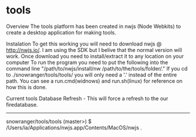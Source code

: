 ﻿# tools
Overview
The tools platform has been created in nwjs (Node Webkits) to create a desktop application for making tools.

Instalation
To get this working you will need to download nwjs @ http://nwjs.io/. I am using the SDK but I belive that the normal version will work.
Once download you need to install/extract it to any location on your computer
To run the program you need to put the following into the command line
"/path/to/nwjs/install/nw /path/to/the/tools/folder/."
If you cd to ./snowranger/tools/tools/ you will only need a '.' instead of the entire path.
You can see a run.cmd(widnows) and run.sh(linux) for reference on how this is done.

Current tools
    Database Refresh -  This will force a refresh to the our firedatabase.

----


snowranger/tools/tools (master>) $ /Users/ia/Applications/nwjs.app/Contents/MacOS/nwjs .